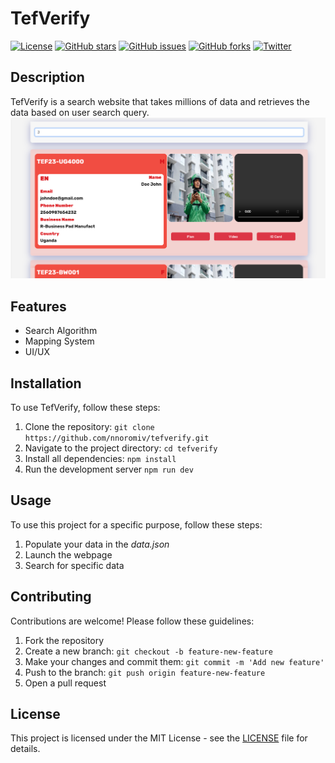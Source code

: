 # TefVerify

[![License](https://img.shields.io/badge/license-MIT-blue.svg)](https://opensource.org/licenses/MIT)
[![GitHub stars](https://img.shields.io/github/stars/nnoromiv/tefverify.svg)](https://github.com/nnoromiv/tefverify/stargazers)
[![GitHub issues](https://img.shields.io/github/issues/nnoromiv/tefverify.svg)](https://github.com/nnoromiv/tefverify/issues)
[![GitHub forks](https://img.shields.io/github/forks/nnoromiv/tefverify.svg)](https://github.com/nnoromiv/tefverify/network)
[![Twitter](https://img.shields.io/twitter/url/https/github.com/nnoromiv/tefverify.svg?style=social)](https://twitter.com/intent/tweet?text=Check%20out%20TefVerify%20on%20GitHub:%20https://github.com/nnoromiv/tefverify)

## Description

TefVerify is a search website that takes millions of data and retrieves the data based on user search query.
![Preview](public/preview.png)

## Features

- Search Algorithm
- Mapping System
- UI/UX

## Installation

To use TefVerify, follow these steps:

1. Clone the repository: `git clone https://github.com/nnoromiv/tefverify.git`
2. Navigate to the project directory: `cd tefverify`
3. Install all dependencies: `npm install`
4. Run the development server `npm run dev`

## Usage

To use this project for a specific purpose, follow these steps:

1. Populate your data in the *data.json*
2. Launch the webpage
3. Search for specific data

## Contributing

Contributions are welcome! Please follow these guidelines:

1. Fork the repository
2. Create a new branch: `git checkout -b feature-new-feature`
3. Make your changes and commit them: `git commit -m 'Add new feature'`
4. Push to the branch: `git push origin feature-new-feature`
5. Open a pull request

## License

This project is licensed under the MIT License - see the [LICENSE](LICENSE) file for details.
